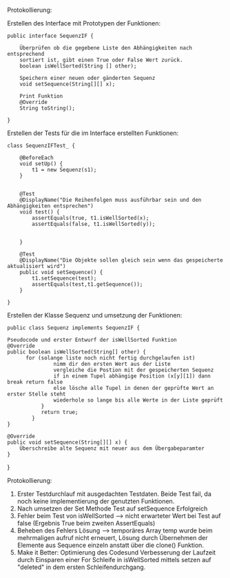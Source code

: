 Protokollierung:

Erstellen des Interface mit Prototypen der Funktionen:
    
    public interface SequenzIF {
    
        Überprüfen ob die gegebene Liste den Abhängigkeiten nach entsprechend
        sortiert ist, gibt einen True oder False Wert zurück.
        boolean isWellSorted(String [] other);
        
        Speichern einer neuen oder gänderten Sequenz
        void setSequence(String[][] x);
        
        Print Funktion
        @Override
        String toString();
    
    }
    
Erstellen der Tests für die im Interface erstellten Funktionen:
    
    class SequenzIFTest_ {
    	
    	@BeforeEach
    	void setUp() {
    		t1 = new Sequenz(s1);
    	}
    	
    
    	@Test
    	@DisplayName("Die Reihenfolgen muss ausführbar sein und den Abhängigkeiten entsprechen")
    	void test() {
    		assertEquals(true, t1.isWellSorted(x);
    		assertEquals(false, t1.isWellSorted(y));
    		
    		
    	}
    
    	@Test
    	@DisplayName("Die Objekte sollen gleich sein wenn das gespeicherte aktualisiert wird")
        public void setSequence() {
            t1.setSequence(test);
            assertEquals(test,t1.getSequence());
        }
    	
    }

Erstellen der Klasse Sequenz und umsetzung der Funktionen:

    public class Sequenz implements SequenzIF {
          
    Pseudocode und erster Entwurf der isWellSorted Funktion
    @Override
    public boolean isWellSorted(String[] other) {
          for (solange liste noch nicht fertig durchgelaufen ist)
                   nimm dir den ersten Wert aus der Liste
                   vergleiche die Postion mit der gespeicherten Sequenz
                   if in einem Tupel abhängige Position (x[y][1]) dann break return false
                   else lösche alle Tupel in denen der geprüfte Wert an erster Stelle steht 
                   wiederhole so lange bis alle Werte in der Liste geprüft
               }
               return true;
            }
    }

    @Override
    public void setSequence(String[][] x) {
        Überschreibe alte Sequenz mit neuer aus dem Übergabeparamter
    }
}


Protokollierung:
1. Erster Testdurchlauf mit ausgedachten Testdaten. Beide Test fail, 
   da noch keine implementierung der genutzten Funktionen.
2. Nach umsetzen der Set Methode Test auf setSequence Erfolgreich
3. Fehler beim Test von isWellSorted --> nicht erwarteter Wert bei Test auf false 
   (Ergebnis True beim zweiten AssertEquals)
4. Beheben des Fehlers Lösung --> temporäres Array temp wurde beim mehrmaligen 
   aufruf nicht erneuert, Lösung durch Übernehmen der Elemente aus Sequence einzeln
   anstatt über die clone() Funktion.
5. Make it Better:
   Optimierung des Codesund Verbesserung der Laufzeit durch Einsparen einer 
   For Schleife in isWellSorted mittels setzen auf "deleted" in dem ersten Schleifendurchgang.